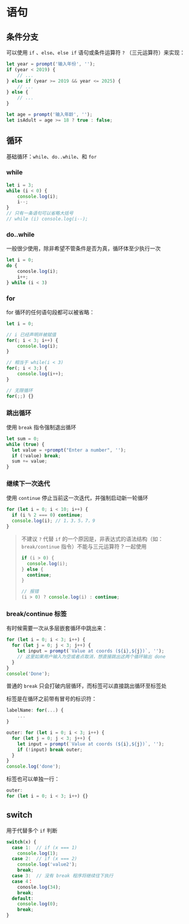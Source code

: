 # 语句

## 条件分支

可以使用 `if` 、`else`、`else if` 语句或条件运算符 `?` （三元运算符）来实现：

```js
let year = prompt('输入年份', '');
if (year < 2019) {
    // ...
} else if (year >= 2019 && year <= 2025) {
    // ...
} else {
    // ...
}

let age = prompt('输入年龄', '');
let isAdult = age >= 18 ? true : false;
```

## 循环

基础循环：`while`、`do..while`、和 `for`

### while

```js
let i = 3;
while (i < 0) {
	console.log(i);
	i--;
}
// 只有一条语句可以省略大括号
// while (i) console.log(i--);
```

### do..while

一般很少使用，除非希望不管条件是否为真，循环体至少执行一次

```js
let i = 0;
do {
    conosle.log(i);
    i++;
} while (i < 3)
```

### for

for 循环的任何语句段都可以被省略：

```js
let i = 0;

// i 已经声明并被赋值
for(; i < 3; i++) {
    console.log(i);
}

// 相当于 while(i < 3)
for(; i < 3;) {
    console.log(i++);
}

// 无限循环
for(;;) {}
```

### 跳出循环

使用 `break` 指令强制退出循环

```js
let sum = 0;
while (true) {
  let value = +prompt("Enter a number", '');
  if (!value) break;
  sum += value;
}
```

### 继续下一次迭代

使用 `continue` 停止当前这一次迭代，并强制启动新一轮循环

```js
for (let i = 0; i < 10; i++) {
  if (i % 2 === 0) continue;
  console.log(i); // 1，3，5，7，9
}
```

> 不建议 `?` 代替 `if` 的一个原因是，非表达式的语法结构（如：`break/continue` 指令）不能与三元运算符 ? 一起使用
>
> ```js
> if (i > 0) {
>   console.log(i);
> } else {
>   continue;
> }
> 
> // 报错
> (i > 0) ? console.log(i) : continue;
> ```

### break/continue 标签

有时候需要一次从多层嵌套循环中跳出来：

```js
for (let i = 0; i < 3; i++) {
  for (let j = 0; j < 3; j++) {
    let input = prompt(`Value at coords (${i},${j})`, '');
    // 这里如果用户输入为空或者点取消，想直接跳出这两个循环输出 done
  }
}
console('Done');
```

普通的 `break` 只会打破内层循环，而标签可以直接跳出循环至标签处

标签是在循环之前带有冒号的标识符：

```js
labelName: for(...) {
	...
}
```

```js
outer: for (let i = 0; i < 3; i++) {
  for (let j = 0; j < 3; j++) {
    let input = prompt(`Value at coords (${i},${j})`, '');
    if (!input) break outer;
  }
}
console.log('done');
```

标签也可以单独一行：

```js
outer:
for (let i = 0; i < 3; i++) {}
```

## switch

用于代替多个 `if` 判断

```js
switch(x) {
  case 1:  // if (x === 1)
	console.log(1);
  case 2:  // if (x === 2)
    console.log('value2');
    break;
  case 3:  // 没有 break 程序将继续往下执行
  case 4：
    conosle.log(34);
    break;
  default:
    console.log(0);
    break;
}
```

